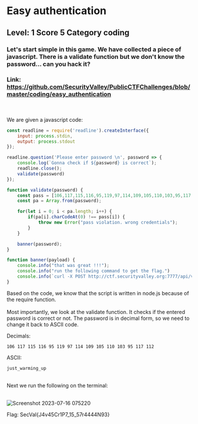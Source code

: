 # Easy authentication
## Level: 1 Score 5 Category coding
### Let's start simple in this game. We have collected a piece of javascript. There is a validate function but we don't know the password... can you hack it?
### Link: https://github.com/SecurityValley/PublicCTFChallenges/blob/master/coding/easy_authentication

<br><br>
We are given a javascript code:
```js
const readline = require('readline').createInterface({
    input: process.stdin,
    output: process.stdout
});

readline.question('Please enter password \n', password => {
    console.log(`Gonna check if ${password} is correct`);
    readline.close();
    validate(password)
});

function validate(password) {
    const pass = [106,117,115,116,95,119,97,114,109,105,110,103,95,117,112];
    const pa = Array.from(password);

    for(let i = 0; i < pa.length; i++) {
        if(pa[i].charCodeAt(0) !== pass[i]) {
            throw new Error("pass violation. wrong credentials");
        }
    }

    banner(password);
}

function banner(payload) {
    console.info("that was great !!!");
    console.info("run the following command to get the flag.")
    console.info(`curl -X POST http://ctf.securityvalley.org:7777/api/v1/validate -H 'Content-Type: application/json' -d '{"pass": "${payload}"}'`)
}
```

Based on the code, we know that the script is written in node.js because of the require function. 
<br><br>
Most importantly, we look at the validate function. It checks if the entered password is correct or not. The password is in decimal form, so we need to change it back to ASCII code.

Decimals:
```
106 117 115 116 95 119 97 114 109 105 110 103 95 117 112
```

ASCII:
```
just_warming_up
```
<br>
Next we run the following on the terminal: <br><br>

![Screenshot 2023-07-16 075220](https://github.com/Jurf3d/CTF/assets/139546647/7a42d749-dc36-4f93-acd5-7731920c0d90)

Flag: SecVal{J4v45Cr1P7_15_57r4444N93}
